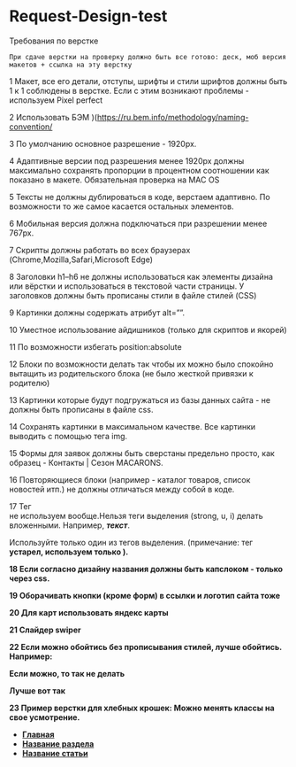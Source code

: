# Request-Design-test

Требования по верстке

	При сдаче верстки на проверку должно быть все готово: деск, моб версия макетов + ссылка на эту верстку 

1 Макет, все его детали, отступы, шрифты и стили шрифтов должны быть 1 к 1 соблюдены в верстке. Если с этим возникают проблемы - используем Pixel perfect

2 Использовать БЭМ )(https://ru.bem.info/methodology/naming-convention/

3 По умолчанию основное разрешение - 1920px.

4 Адаптивные версии под разрешения менее 1920px должны максимально сохранять пропорции в процентном соотношении как показано в макете. Обязательная проверка на MAC OS

5 Тексты не должны дублироваться в коде, верстаем адаптивно. По возможности то же самое касается остальных элементов.

6 Мобильная версия должна подключаться при разрешении менее 767px.

7 Скрипты должны работать во всех браузерах (Chrome,Mozilla,Safari,Microsoft Edge)

8 Заголовки h1–h6 не должны использоваться как элементы дизайна или вёрстки и использоваться в текстовой части страницы. У заголовков должны быть прописаны стили в файле стилей (CSS)

9 Картинки должны содержать атрибут alt=””.

10 Уместное использование айдишников (только для скриптов и якорей)

11 По возможности избегать position:absolute

12 Блоки по возможности делать так чтобы их можно было спокойно вытащить из родительского блока (не было жесткой привязки к родителю)

13 Картинки которые будут подгружаться из базы данных сайта - не должны быть прописаны в файле css. 

14 Сохранять картинки в максимальном качестве. Все картинки выводить с помощью тега img.

15 Формы для заявок должны быть сверстаны предельно просто, как образец - Контакты | Сезон MACARONS.

16 Повторяющиеся блоки (например - каталог товаров, список новостей итп.) не должны отличаться между собой в коде.

17 Тег <br> не используем вообще.Нельзя теги выделения (strong, u, i) делать вложенными. Например, <strong><i>текст</i></strong>.

Используйте только один из тегов выделения. (примечание: тег <b> устарел, используем только <strong>).
	
18 Если согласно дизайну названия должны быть капслоком - только через css.

19 Оборачивать кнопки (кроме форм) в ссылки и логотип сайта тоже

20 Для карт использовать яндекс карты

21 Слайдер swiper 

22 Если можно обойтись без прописывания стилей, лучше обойтись. Например:

 Если можно, то так не делать
 
<div class=«wrap»>
  			<div class=«wrap-item»></div>
  			<div class=«wrap-item»></div>
</div>

Лучше вот так
<div class=«wrap»>
  			<div></div>
  			<div></div>
</div>

23 Пример верстки для хлебных крошек: 
Можно менять классы на свое усмотрение.
<ul class="breadcrumbs__list" itemscope itemtype="http://schema.org/BreadcrumbList">
   <li class="breadcrumbs__item" itemprop="itemListElement" itemscope itemtype="http://schema.org/ListItem">
       <a itemprop="item" href="#" class="breadcrumbs__link" >
           <span itemprop="name">Главная</span>
       </a>
       <meta itemprop="position" content="1" />
   </li>
   <li class="breadcrumbs__item" itemprop="itemListElement" itemscope itemtype="http://schema.org/ListItem">
       <a itemprop="item" href="#" class="breadcrumbs__link">
           <span itemprop="name">Название раздела</span>
       </a>
       <meta itemprop="position" content="2" />
   </li> 
   <li class="breadcrumbs__item" itemprop="itemListElement" itemscope itemtype="http://schema.org/ListItem">
       <a itemprop="item" href="#" class="breadcrumbs-item breadcrumbs-item-current">
           <span itemprop="name">
              Название статьи
           </span>
       </a>
